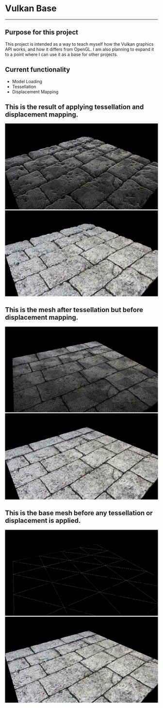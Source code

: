 # Vulkan Base
---

## Purpose for this project
This project is intended as a way to teach myself how the Vulkan graphics API works, and how it differs from OpenGL.
I am also planning to expand it to a point where I can use it as a base for other projects.

## Current functionality
-   Model Loading
-   Tessellation
-   Displacement Mapping

## This is the result of applying tessellation and displacement mapping.
![Wireframe of displacement mapped surface](Screenshots\displacement_mapped_wf.PNG?raw=true)
![Displacement mapped surface](Screenshots\displacement_mapped.PNG?raw=true)

## This is the mesh after tessellation but before displacement mapping.
![Wireframe of surface without displacement mapping](Screenshots\no_displacement_wf.PNG?raw=true)
![Surface without displacement mapping](Screenshots\no_displacement.PNG?raw=true)

## This is the base mesh before any tessellation or displacement is applied.
![Wireframe of surface before tessellation and displacement mapping](Screenshots\no_tessellation_wf.PNG?raw=true)
![Surface before tessellation and displacement mapping](Screenshots\no_tessellation.PNG?raw=true)
